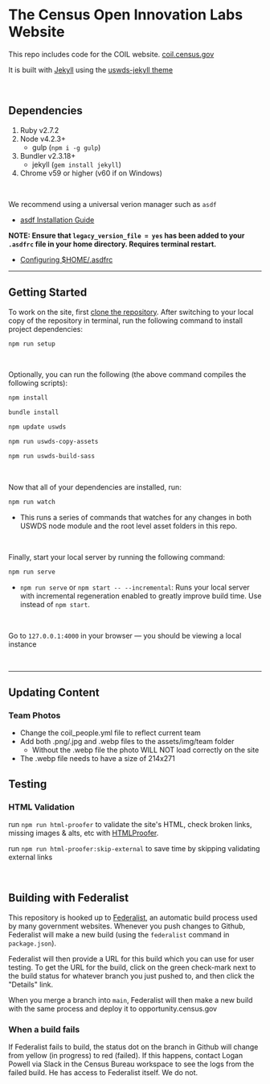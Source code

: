 # The Census Open Innovation Labs Website

This repo includes code for the COIL website. [coil.census.gov](https://coil.census.gov/)

It is built with [Jekyll](https://jekyllrb.com/docs/) using the [uswds-jekyll theme](https://github.com/18F/uswds-jekyll)

<br/>

## Dependencies

1. Ruby v2.7.2
2. Node v4.2.3+ 
   - gulp (`npm i -g gulp`)
3. Bundler v2.3.18+
   - jekyll (`gem install jekyll`)
4. Chrome v59 or higher (v60 if on Windows)

<br/>

We recommend using a universal verion manager such as `asdf` 
- [asdf Installation Guide](https://asdf-vm.com/guide/getting-started.html#_1-install-dependencies)

**NOTE: Ensure that `legacy_version_file = yes` has been added to your `.asdfrc` file in your home directory. Requires terminal restart.**
- [Configuring $HOME/.asdfrc](https://asdf-vm.com/manage/configuration.html#home-asdfrc)

---

## Getting Started

To work on the site, first [clone the repository](https://help.github.com/en/github/creating-cloning-and-archiving-repositories/cloning-a-repository). After switching to your local copy of the repository in terminal, run the following command to install project dependencies:

```sh
npm run setup
```

<br/>

Optionally, you can run the following (the above command compiles the following scripts):

```sh
npm install
```

```sh
bundle install
```

```sh
npm update uswds
```

```sh
npm run uswds-copy-assets
```

```sh
npm run uswds-build-sass
```

<br/>

Now that all of your dependencies are installed, run:
 ```sh
 npm run watch
 ```

- This runs a series of commands that watches for any changes in both USWDS node module and the root level asset folders in this repo.

<br/>

Finally, start your local server by running the following command:

```sh
npm run serve
```
   - `npm run serve` or `npm start -- --incremental`: Runs your local server with incremental regeneration enabled to greatly improve build time. Use instead of `npm start`.

<br/>

Go to `127.0.0.1:4000` in your browser — you should be viewing a local instance



<br/>

---

## Updating Content

### Team Photos

- Change the coil_people.yml file to reflect current team
- Add both .png/.jpg and .webp files to the assets/img/team folder 
   -  Without the .webp file the photo WILL NOT load correctly on the site
- The .webp file needs to have a size of 214x271


## Testing

### HTML Validation

run `npm run html-proofer` to validate the site's HTML, check broken links, missing images & alts, etc with [HTMLProofer](https://github.com/gjtorikian/html-proofer).

run `npm run html-proofer:skip-external` to save time by skipping validating external links

<br/>

## Building with Federalist

This repository is hooked up to [Federalist](https://federalist.18f.gov/documentation/), an automatic build process used by many government websites.
Whenever you push changes to Github, Federalist will make a new build (using the `federalist` command in `package.json`). 

Federalist will then provide a URL for this build which you can use for user testing. To get the URL for the build, click on the green check-mark next to the build status for whatever branch you just pushed to, and then click the "Details" link.

When you merge a branch into `main`, Federalist will then make a new build with the same process and deploy it to opportunity.census.gov

### When a build fails

If Federalist fails to build, the status dot on the branch in Github will change from yellow (in progress) to red (failed). If this happens, contact Logan Powell via Slack in the Census Bureau workspace to see the logs from the failed build. He has access to Federalist itself. We do not.
